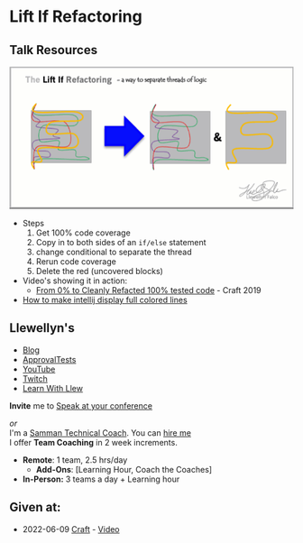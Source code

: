 # Lift If Refactoring

## Talk Resources

![InfoGraphic](./Slides/LiftIfRefactoring.gif)
* Steps
  1. Get 100% code coverage
  1. Copy in to both sides of an `if/else` statement
  1. change conditional to separate the thread
  1. Rerun code coverage
  1. Delete the red (uncovered blocks)
* Video's showing it in action:
  * [From 0% to Cleanly Refacted 100% tested code](https://www.youtube.com/watch?v=wp6oSVDdbXQ)  - Craft 2019 
* [How to make intellij display full colored lines](https://stackoverflow.com/questions/32907247/how-to-make-intellij-idea-coverage-display-full-colored-lines)
## Llewellyn's<!-- include: llewellyn.md -->

* [Blog](https://llewellynfalco.blogspot.com/)
* [ApprovalTests](https://github.com/approvals/)
* [YouTube](https://www.youtube.com/user/isidoreus/videos)
* [Twitch](https://www.twitch.tv/llewellynfalco)
* [Learn With Llew](https://github.com/LearnWithLlew)

**Invite** me to [Speak at your conference](Speaking_at_conferences.md)

*or*  
I'm a [Samman Technical Coach](https://sammancoaching.org/). You can [hire me](http://llewellynfalco.blogspot.com/p/hire-me.html)  
I offer **Team Coaching** in 2 week increments.
* **Remote**: 1 team, 2.5 hrs/day  
    * **Add-Ons**: [Learning Hour, Coach the Coaches]
* **In-Person:**  3 teams a day + Learning hour

<!-- endInclude -->

## Given at:
* 2022-06-09 [Craft](https://craft-conf.com/) - [Video](https://www.youtube.com/watch?v=uRP4BO8pA8M)

